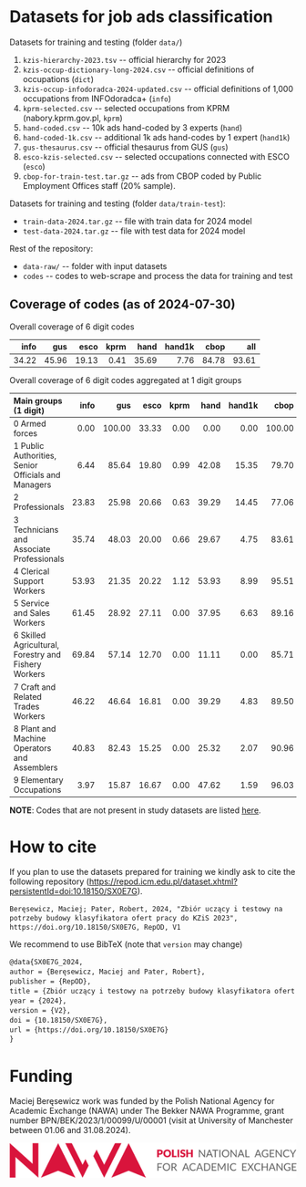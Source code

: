 # Datasets for job ads classification

Datasets for training and testing (folder `data/`)

1.  `kzis-hierarchy-2023.tsv` -- official hierarchy for 2023
2.  `kzis-occup-dictionary-long-2024.csv` -- official definitions of occupations (`dict`)
3.  `kzis-occup-infodoradca-2024-updated.csv` -- official definitions of 1,000 occupations from INFOdoradca+ (`info`)
4.  `kprm-selected.csv` -- selected occupations from KPRM (nabory.kprm.gov.pl, `kprm`)
5.  `hand-coded.csv` -- 10k ads hand-coded by 3 experts (`hand`)
6.  `hand-coded-1k.csv` -- additional 1k ads hand-codes by 1 expert (`hand1k`)
7.  `gus-thesaurus.csv` -- official thesaurus from GUS (`gus`)
8.  `esco-kzis-selected.csv` -- selected occupations connected with ESCO (`esco`)
9.  `cbop-for-train-test.tar.gz` -- ads from CBOP coded by Public Employment Offices staff (20% sample).

Datasets for training and testing (folder `data/train-test`):

-   `train-data-2024.tar.gz` -- file with train data for 2024 model
-   `test-data-2024.tar.gz` -- file with test data for 2024 model

Rest of the repository:

-   `data-raw/` -- folder with input datasets
-   `codes` -- codes to web-scrape and process the data for training and test

## Coverage of codes (as of 2024-07-30)

Overall coverage of 6 digit codes

|  info |   gus |  esco | kprm |  hand | hand1k |  cbop |   all |
|------:|------:|------:|-----:|------:|-------:|------:|------:|
| 34.22 | 45.96 | 19.13 | 0.41 | 35.69 |   7.76 | 84.78 | 93.61 |

Overall coverage of 6 digit codes aggregated at 1 digit groups

| Main groups (1 digit)                               |  info |    gus |  esco | kprm |  hand | hand1k |   cbop |    all |
|:--------------------|------:|------:|------:|------:|------:|------:|------:|------:|
| 0 Armed forces                                      |  0.00 | 100.00 | 33.33 | 0.00 |  0.00 |   0.00 | 100.00 | 100.00 |
| 1 Public Authorities, Senior Officials and Managers |  6.44 |  85.64 | 19.80 | 0.99 | 42.08 |  15.35 |  79.70 |  95.54 |
| 2 Professionals                                     | 23.83 |  25.98 | 20.66 | 0.63 | 39.29 |  14.45 |  77.06 |  89.35 |
| 3 Technicians and Associate Professionals          | 35.74 |  48.03 | 20.00 | 0.66 | 29.67 |   4.75 |  83.61 |  92.46 |
| 4 Clerical Support Workers                          | 53.93 |  21.35 | 20.22 | 1.12 | 53.93 |   8.99 |  95.51 |  98.88 |
| 5 Service and Sales Workers                         | 61.45 |  28.92 | 27.11 | 0.00 | 37.95 |   6.63 |  89.16 |  96.99 |
| 6 Skilled Agricultural, Forestry and Fishery Workers       | 69.84 |  57.14 | 12.70 | 0.00 | 11.11 |   0.00 |  85.71 |  98.41 |
| 7 Craft and Related Trades Workers                  | 46.22 |  46.64 | 16.81 | 0.00 | 39.29 |   4.83 |  89.50 |  94.33 |
| 8 Plant and Machine Operators and Assemblers        | 40.83 |  82.43 | 15.25 | 0.00 | 25.32 |   2.07 |  90.96 |  97.93 |
| 9 Elementary Occupations                               |  3.97 |  15.87 | 16.67 | 0.00 | 47.62 |   1.59 |  96.03 |  96.03 |

**NOTE**: Codes that are not present in study datasets are listed [here](data/codes-not-coveted.csv).

# How to cite

If you plan to use the datasets prepared for training we kindly ask to cite the following repository (<https://repod.icm.edu.pl/dataset.xhtml?persistentId=doi:10.18150/SX0E7G>).

```         
Beręsewicz, Maciej; Pater, Robert, 2024, "Zbiór uczący i testowy na potrzeby budowy klasyfikatora ofert pracy do KZiS 2023", https://doi.org/10.18150/SX0E7G, RepOD, V1
```

We recommend to use BibTeX (note that `version` may change)

``` tex
@data{SX0E7G_2024,
author = {Beręsewicz, Maciej and Pater, Robert},
publisher = {RepOD},
title = {Zbiór uczący i testowy na potrzeby budowy klasyfikatora ofert pracy do KZiS 2023},
year = {2024},
version = {V2},
doi = {10.18150/SX0E7G},
url = {https://doi.org/10.18150/SX0E7G}
}
```

# Funding

Maciej Beręsewicz work was funded by the Polish National Agency for Academic Exchange (NAWA) under The Bekker NAWA Programme, grant number BPN/BEK/2023/1/00099/U/00001 (visit at University of Manchester between 01.06 and 31.08.2024).

[![](https://raw.githubusercontent.com/OJALAB/CBOP-datasets/main/docs/logo-nawa.png)](https://nawa.gov.pl/en/)

